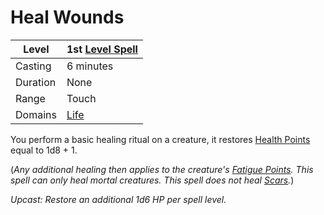 # Heal Wounds

| Level    | 1st [Level Spell](../../../Spell%20Level.md)                                |
| -------- | ---------------------------------------- |
| Casting  | 6 minutes                                |
| Duration | None                                     |
| Range    | Touch                                    |
| Domains  | [Life](../../../Spell%20Domains/Life.md) |

You perform a basic healing ritual on a creature, it restores [Health Points](../../../../Player%20Characters/Derived%20Statistics/Health%20Points.md) equal to 1d8 + 1.

(*Any additional healing then applies to the creature's [Fatigue Points](../../../../Player%20Characters/Derived%20Statistics/Fatigue%20Points.md).* *This spell can only heal mortal creatures. This spell does not heal [Scars](../../../../Player%20Characters/Derived%20Statistics/Scars.md).*)

*Upcast: Restore an additional 1d6 HP per spell level.*
